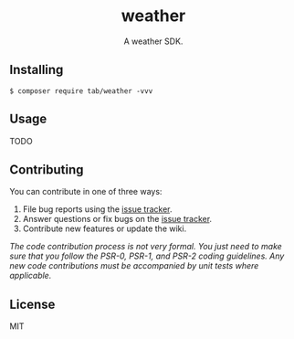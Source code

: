 <h1 align="center"> weather </h1>

<p align="center"> A weather SDK.</p>


## Installing

```shell
$ composer require tab/weather -vvv
```

## Usage

TODO

## Contributing

You can contribute in one of three ways:

1. File bug reports using the [issue tracker](https://github.com/tab/weather/issues).
2. Answer questions or fix bugs on the [issue tracker](https://github.com/tab/weather/issues).
3. Contribute new features or update the wiki.

_The code contribution process is not very formal. You just need to make sure that you follow the PSR-0, PSR-1, and PSR-2 coding guidelines. Any new code contributions must be accompanied by unit tests where applicable._

## License

MIT